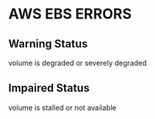 # AWS EBS ERRORS

## Warning Status

volume is degraded or severely degraded

## Impaired Status

volume is stalled or not available
